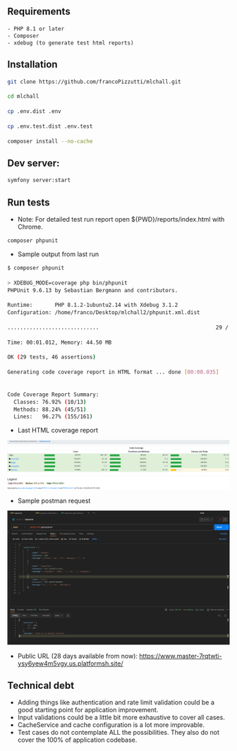 ## Requirements
```
- PHP 8.1 or later
- Composer
- xdebug (to generate test html reports)
```

## Installation
```sh
git clone https://github.com/francoPizzutti/mlchall.git

cd mlchall

cp .env.dist .env

cp .env.test.dist .env.test

composer install --no-cache
```


## Dev server: 
```sh
symfony server:start
```

## Run tests
- Note: For detailed test run report open ${PWD}/reports/index.html with Chrome.

```sh
composer phpunit
```

- Sample output from last run
```sh
$ composer phpunit

> XDEBUG_MODE=coverage php bin/phpunit
PHPUnit 9.6.13 by Sebastian Bergmann and contributors.

Runtime:       PHP 8.1.2-1ubuntu2.14 with Xdebug 3.1.2
Configuration: /home/franco/Desktop/mlchall2/phpunit.xml.dist

.............................                                     29 / 29 (100%)

Time: 00:01.012, Memory: 44.50 MB

OK (29 tests, 46 assertions)

Generating code coverage report in HTML format ... done [00:00.035]


Code Coverage Report Summary:
  Classes: 76.92% (10/13)    
  Methods: 88.24% (45/51)    
  Lines:   96.27% (155/161)  

```

- Last HTML coverage report

![](docs/html-coverage-report.png)

- Sample postman request

![](docs/post_topsecret_demo.png)

- Public URL (28 days available from now): https://www.master-7rqtwti-ysy6yew4m5vgy.us.platformsh.site/ 

## Technical debt

- Adding things like authentication and rate limit validation could be a good starting point for application improvement.
- Input validations could be a little bit more exhaustive to cover all cases.
- CacheService and cache configuration is a lot more improvable.
- Test cases do not contemplate ALL the possibilities. They also do not cover the 100% of application codebase.

